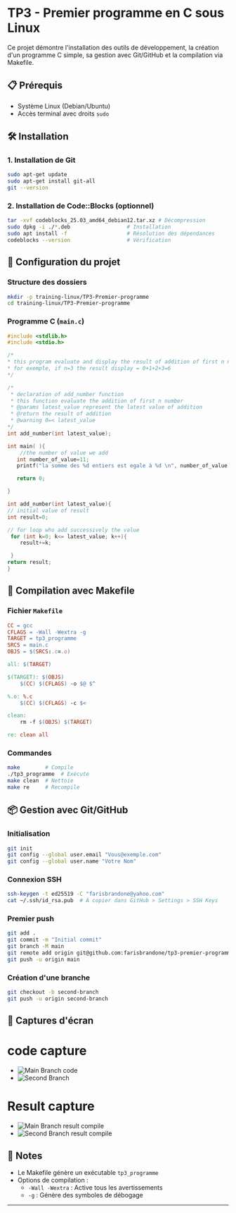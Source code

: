 # TP3 - Premier programme en C sous Linux

Ce projet démontre l'installation des outils de développement, la création d'un programme C simple, sa gestion avec Git/GitHub et la compilation via Makefile.

## 📋 Prérequis
- Système Linux (Debian/Ubuntu)
- Accès terminal avec droits `sudo`

## 🛠️ Installation

### 1. Installation de Git
```bash
sudo apt-get update
sudo apt-get install git-all
git --version
```

### 2. Installation de Code::Blocks (optionnel)
```bash
tar -xvf codeblocks_25.03_amd64_debian12.tar.xz # Décompression
sudo dpkg -i ./*.deb                  # Installation
sudo apt install -f                   # Résolution des dépendances
codeblocks --version                  # Vérification
```

## 🚀 Configuration du projet

### Structure des dossiers
```bash
mkdir -p training-linux/TP3-Premier-programme
cd training-linux/TP3-Premier-programme
```

### Programme C (`main.c`)
```c
#include <stdlib.h>
#include <stdio.h>

/*
* this program evaluate and display the result of addition of first n number
* for exemple, if n=3 the result display = 0+1+2+3=6
*/

/*
 * declaration of add_number function
 * this function evaluate the addition of first n number
 * @params latest_value represent the latest value of addition
 * @return the result of addition
 * @warning 0=< latest_value
*/
int add_number(int latest_value);

int main( ){
    //the number of value we add
   int number_of_value=11;
   printf("la somme des %d entiers est egale à %d \n", number_of_value, add_number(number_of_value-1) );

   return 0;

}

int add_number(int latest_value){
// initial value of result
int result=0;

// for loop who add successively the value
 for (int k=0; k<= latest_value; k++){
    result+=k;

 }
return result;
}

```

## 🔧 Compilation avec Makefile

### Fichier `Makefile`
```makefile
CC = gcc
CFLAGS = -Wall -Wextra -g
TARGET = tp3_programme
SRCS = main.c
OBJS = $(SRCS:.c=.o)

all: $(TARGET)

$(TARGET): $(OBJS)
	$(CC) $(CFLAGS) -o $@ $^

%.o: %.c
	$(CC) $(CFLAGS) -c $<

clean:
	rm -f $(OBJS) $(TARGET)

re: clean all
```

### Commandes
```bash
make        # Compile
./tp3_programme  # Exécute
make clean  # Nettoie
make re     # Recompile
```

## 📦 Gestion avec Git/GitHub

### Initialisation
```bash
git init
git config --global user.email "Vous@exemple.com"
git config --global user.name "Votre Nom"
```

### Connexion SSH
```bash
ssh-keygen -t ed25519 -C "farisbrandone@yahoo.com"
cat ~/.ssh/id_rsa.pub  # À copier dans GitHub > Settings > SSH Keys
```

### Premier push
```bash
git add .
git commit -m "Initial commit"
git branch -M main
git remote add origin git@github.com:farisbrandone/tp3-premier-programme.git
git push -u origin main
```

### Création d'une branche
```bash
git checkout -b second-branch
git push -u origin second-branch
```

## 📸 Captures d'écran

# code capture
- ![Main Branch code](./image/capture/code-main.png)
- ![Second Branch](./image/capture/code-second.png)

# Result capture
- ![Main Branch result compile](./image/capture/result-main.png)
- ![Second Branch result compile](./image/capture/result-second.png)

## 📝 Notes
- Le Makefile génère un exécutable `tp3_programme`
- Options de compilation :
  - `-Wall -Wextra` : Active tous les avertissements
  - `-g` : Génère des symboles de débogage

---

